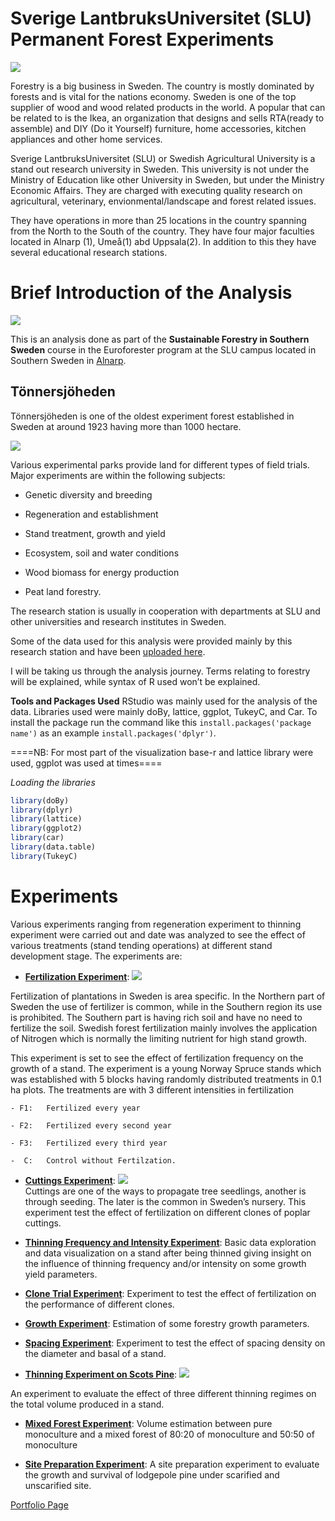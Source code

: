 # Sverige LantbruksUniversitet (SLU) Permanent Forest Experiments

![](https://i0.wp.com/odlandestadsbasarer.se/wp-content/uploads/2017/09/SLU-2.jpg?ssl=1)

Forestry is a big business in Sweden. The country is mostly dominated by
forests and is vital for the nations economy. Sweden is one of the top
supplier of wood and wood related products in the world. A popular that
can be related to is the Ikea, an organization that designs and sells
RTA(ready to assemble) and DIY (Do it Yourself) furniture, home
accessories, kitchen appliances and other home services.

Sverige LantbruksUniversitet (SLU) or Swedish Agricultural University is
a stand out research university in Sweden. This university is not under
the Ministry of Education like other University in Sweden, but under the
Ministry Economic Affairs. They are charged with executing quality
research on agricultural, veterinary, envionmental/landscape and forest
related issues.

They have operations in more than 25 locations in the country spanning
from the North to the South of the country. They have four major
faculties located in Alnarp (1), Umeå(1) abd Uppsala(2). In addition to
this they have several educational research stations.

# Brief Introduction of the Analysis

![](http://www.chemical-ecology.net/alg56b.gif)

This is an analysis done as part of the **Sustainable Forestry in
Southern Sweden** course in the Euroforester program at the SLU campus
located in Southern Sweden in
[Alnarp](https://www.slu.se/en/departments/southern-swedish-forest-research-centre/).

## Tönnersjöheden

Tönnersjöheden is one of the oldest experiment forest established in
Sweden at around 1923 having more than 1000 hectare.<br>

![](https://student.slu.se/globalassets/ew/org/inst/ssv/fras/phd-kurs-t-heden-nov-18/t4-i-hosttsolen.jpg)

Various experimental parks provide land for different types of field
trials. Major experiments are within the following subjects:

-   Genetic diversity and breeding

-   Regeneration and establishment

-   Stand treatment, growth and yield

-   Ecosystem, soil and water conditions

-   Wood biomass for energy production

-   Peat land forestry.

The research station is usually in cooperation with departments at SLU
and other universities and research institutes in Sweden.

Some of the data used for this analysis were provided mainly by this
research station and have been [uploaded
here](https://github.com/xrander/SLU-Plantation-Experimentation/tree/master/Data).

I will be taking us through the analysis journey. Terms relating to
forestry will be explained, while syntax of R used won’t be explained.

**Tools and Packages Used** RStudio was mainly used for the analysis of
the data. Libraries used were mainly doBy, lattice, ggplot, TukeyC, and
Car. To install the package run the command like this
`install.packages('package name')` as an example
`install.packages('dplyr')`.

====NB: For most part of the visualization base-r and lattice library
were used, ggplot was used at times====

*Loading the libraries*

``` r
library(doBy)
library(dplyr)
library(lattice)
library(ggplot2)
library(car)
library(data.table)
library(TukeyC)
```

# Experiments

Various experiments ranging from regeneration experiment to thinning
experiment were carried out and date was analyzed to see the effect of
various treatments (stand tending operations) at different stand
development stage. The experiments are:

-   **[Fertilization Experiment](fertilizer.md)**:
    ![](https://www.mdpi.com/forests/forests-12-00298/article_deploy/html/images/forests-12-00298-g001.png)

Fertilization of plantations in Sweden is area specific. In the Northern
part of Sweden the use of fertilizer is common, while in the Southern
region its use is prohibited. The Southern part is having rich soil and
have no need to fertilize the soil. Swedish forest fertilization mainly
involves the application of Nitrogen which is normally the limiting
nutrient for high stand growth.

This experiment is set to see the effect of fertilization frequency on
the growth of a stand. The experiment is a young Norway Spruce stands
which was established with 5 blocks having randomly distributed
treatments in 0.1 ha plots. The treatments are with 3 different
intensities in fertilization

    - F1:   Fertilized every year

    - F2:   Fertilized every second year

    - F3:   Fertilized every third year

    -  C:   Control without Fertilzation.

-   **[Cuttings Experiment](cuttings.md)**:
    ![](https://www.sgaonline.org.au/images/pics/hardwoodcuttings.jpg)
    <br> Cuttings are one of the ways to propagate tree seedlings,
    another is through seeding. The later is the common in Sweden’s
    nursery. This experiment test the effect of fertilization on
    different clones of poplar cuttings.

-   **[Thinning Frequency and Intensity Experiment](pct.md)**: Basic
    data exploration and data visualization on a stand after being
    thinned giving insight on the influence of thinning frequency and/or
    intensity on some growth yield parameters.

-   **[Clone Trial Experiment](clone.md)**: Experiment to test the
    effect of fertilization on the performance of different clones.

-   **[Growth Experiment](growth_experiment.md)**: Estimation of some
    forestry growth parameters.

-   **[Spacing Experiment](spacing_experiment.md)**: Experiment to test
    the effect of spacing density on the diameter and basal of a stand.

-   **[Thinning Experiment on Scots Pine](Thinning_experiment.md)**:
    ![](https://encrypted-tbn0.gstatic.com/images?q=tbn:ANd9GcT5O_EthfXgRFnxQrU2yVt2ESZcXRCQrvmaVg&usqp=CAU)

An experiment to evaluate the effect of three different thinning regimes
on the total volume produced in a stand.

-   **[Mixed Forest Experiment](mixed_forest.md)**: Volume estimation
    between pure monoculture and a mixed forest of 80:20 of monoculture
    and 50:50 of monoculture

-   **[Site Preparation Experiment](lodgepole.md)**: A site preparation
    experiment to evaluate the growth and survival of lodgepole pine
    under scarified and unscarified site. <br>

[Portfolio Page](https://xrander.github.io)
